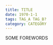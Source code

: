 ```yaml
---
title: TITLE
date: 1970-1-1
tags: TAG_A TAG_B?
category: CATEGORY
---
```

SOME FOREWORDS
<!--more-->